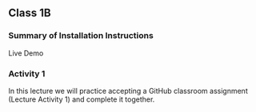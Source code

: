 ## Class 1B

### Summary of Installation Instructions

Live Demo

### Activity 1

In this lecture we will practice accepting a GitHub classroom assignment (Lecture Activity 1) and complete it together.
